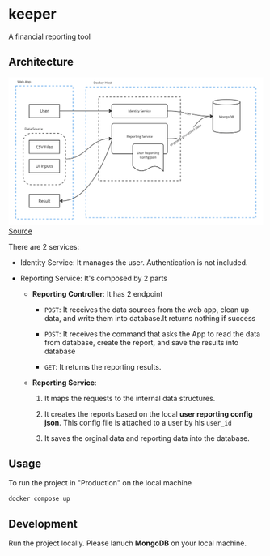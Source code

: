 # keeper

A financial reporting tool

## Architecture

![archi-1](./img/archi-1.png)
[Source](https://miro.com/app/board/uXjVMWXddkA=/)

There are 2 services:

- Identity Service: It manages the user. Authentication is not included.

- Reporting Service: It's composed by 2 parts

  - **Reporting Controller**: It has 2 endpoint

    - `POST`: It receives the data sources from the web app, clean up data, and write them into database.It returns nothing if success
    
    - `POST`: It receives the command that asks the App to read the data from database, create the report, and save the results into database

    - `GET`: It returns the reporting results.

  - **Reporting Service**:

    1. It maps the requests to the internal data structures.

    2. It creates the reports based on the local **user reporting config json**. This config file is attached to a user by his `user_id`

    3. It saves the orginal data and reporting data into the database.
    
## Usage

To run the project in "Production" on the local machine

```code
docker compose up
```

## Development

Run the project locally. Please lanuch **MongoDB** on your local machine.
  

